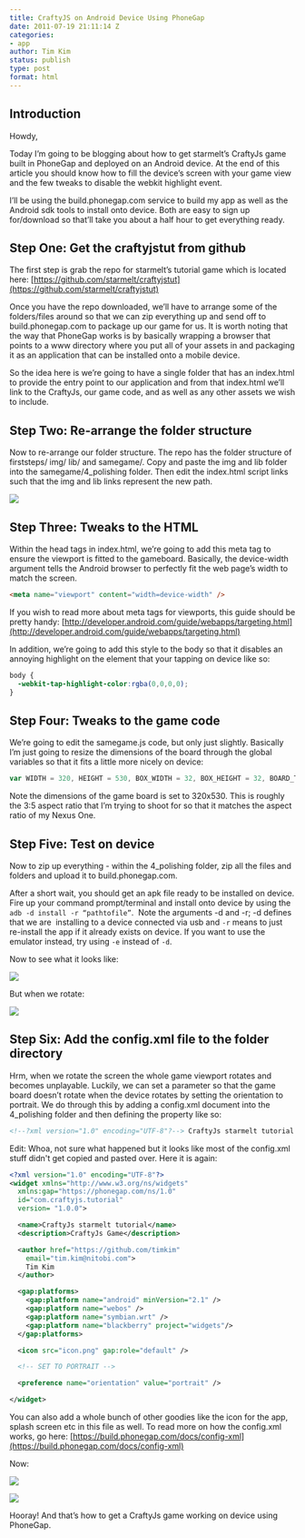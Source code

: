 ```yaml
---
title: CraftyJS on Android Device Using PhoneGap
date: 2011-07-19 21:11:14 Z
categories:
- app
author: Tim Kim
status: publish
type: post
format: html
---
```


## Introduction

Howdy,

Today I’m going to be blogging about how to get starmelt’s CraftyJs game built in PhoneGap and deployed on an Android device. At the end of this article you should know how to fill the device’s screen with your game view and the few tweaks to disable the webkit highlight event.

I’ll be using the build.phonegap.com service to build my app as well as the Android sdk tools to install onto device. Both are easy to sign up for/download so that’ll take you about a half hour to get everything ready.

## Step One: Get the craftyjstut from github

The first step is grab the repo for starmelt’s tutorial game which is located here: [https://github.com/starmelt/craftyjstut](https://github.com/starmelt/craftyjstut)

Once you have the repo downloaded, we’ll have to arrange some of the folders/files around so that we can zip everything up and send off to build.phonegap.com to package up our game for us. It is worth noting that the way that PhoneGap works is by basically wrapping a browser that points to a www directory where you put all of your assets in and packaging it as an application that can be installed onto a mobile device.

So the idea here is we’re going to have a single folder that has an index.html to provide the entry point to our application and from that index.html we’ll link to the CraftyJs, our game code, and as well as any other assets we wish to include.

## Step Two: Re-arrange the folder structure

Now to re-arrange our folder structure. The repo has the folder structure of firststeps/ img/ lib/ and samegame/. Copy and paste the img and lib folder into the samegame/4_polishing folder. Then edit the index.html script links such that the img and lib links represent the new path.

[![](/uploads/2011/07/folder_structure.png)](/uploads/2011/07/folder_structure.png)

## Step Three: Tweaks to the HTML

Within the head tags in index.html, we’re going to add this meta tag to ensure the viewport is fitted to the gameboard. Basically, the device-width argument tells the Android browser to perfectly fit the web page’s width to match the screen.

```html
<meta name="viewport" content="width=device-width" />
```

If you wish to read more about meta tags for viewports, this guide should be pretty handy: [http://developer.android.com/guide/webapps/targeting.html](http://developer.android.com/guide/webapps/targeting.html)

In addition, we’re going to add this style to the body so that it disables an annoying highlight on the element that your tapping on device like so:

```css
body {
  -webkit-tap-highlight-color:rgba(0,0,0,0);
}
```

## Step Four: Tweaks to the game code

We’re going to edit the samegame.js code, but only just slightly. Basically I’m just going to resize the dimensions of the board through the global variables so that it fits a little more nicely on device:

```js
var WIDTH = 320, HEIGHT = 530, BOX_WIDTH = 32, BOX_HEIGHT = 32, BOARD_TOP = 50, BOARD_LEFT = 0, BOARD_ROWS = 14, BOARD_COLS = 10, TWEEN_FRAMES = 15, FONT = "24px sans-serif";
```

Note the dimensions of the game board is set to 320x530. This is roughly the 3:5 aspect ratio that I’m trying to shoot for so that it matches the aspect ratio of my Nexus One.

## Step Five: Test on device

Now to zip up everything - within the 4_polishing folder, zip all the files and folders and upload it to build.phonegap.com.

After a short wait, you should get an apk file ready to be installed on device. Fire up your command prompt/terminal and install onto device by using the `adb -d install -r “pathtofile”`.  Note the arguments -d and -r; -d defines that we are  installing to a device connected via usb and `-r` means to just re-install the app if it already exists on device. If you want to use the emulator instead, try using `-e` instead of `-d`.

Now to see what it looks like:

[![](/uploads/2011/07/2011-07-06_0002.jpg)](/uploads/2011/07/2011-07-06_0002.jpg)

But when we rotate:

[![](/uploads/2011/07/2011-07-06_0003.jpg)](/uploads/2011/07/2011-07-06_0003.jpg)

## Step Six: Add the config.xml file to the folder directory

Hrm, when we rotate the screen the whole game viewport rotates and becomes unplayable. Luckily, we can set a parameter so that the game board doesn’t rotate when the device rotates by setting the orientation to portrait. We do through this by adding a config.xml document into the 4_polishing folder and then defining the property like so:

```xml
<!--?xml version="1.0" encoding="UTF-8"?--> CraftyJs starmelt tutorial CraftyJs Game Tim Kim <!-- SET TO PORTRAIT -->
```

Edit: Whoa, not sure what happened but it looks like most of the config.xml stuff didn't get copied and pasted over. Here it is again:

```xml
<?xml version="1.0" encoding="UTF-8"?>
<widget xmlns="http://www.w3.org/ns/widgets"
  xmlns:gap="https://phonegap.com/ns/1.0"
  id="com.craftyjs.tutorial"
  version= "1.0.0">

  <name>CraftyJs starmelt tutorial</name>
  <description>CraftyJs Game</description>

  <author href="https://github.com/timkim"
    email="tim.kim@nitobi.com">
    Tim Kim
  </author>

  <gap:platforms>
    <gap:platform name="android" minVersion="2.1" />
    <gap:platform name="webos" />
    <gap:platform name="symbian.wrt" />
    <gap:platform name="blackberry" project="widgets"/>
  </gap:platforms>

  <icon src="icon.png" gap:role="default" />

  <!-- SET TO PORTRAIT -->

  <preference name="orientation" value="portrait" />

</widget>
```

You can also add a whole bunch of other goodies like the icon for the app, splash screen etc in this file as well. To read more on how the config.xml works, go here: [https://build.phonegap.com/docs/config-xml](https://build.phonegap.com/docs/config-xml)

Now:

[![](/uploads/2011/07/2011-07-06_0004.jpg)](/uploads/2011/07/2011-07-06_0004.jpg)

[![](/uploads/2011/07/2011-07-06_0005.jpg)](/uploads/2011/07/2011-07-06_0005.jpg)

Hooray! And that’s how to get a CraftyJs game working on device using PhoneGap.
